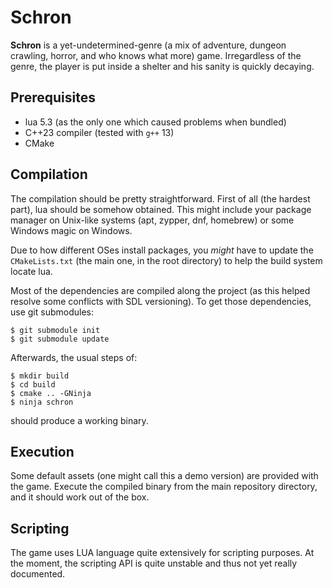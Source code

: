 # Schron

**Schron** is a yet-undetermined-genre (a mix of adventure, dungeon
crawling, horror, and who knows what more) game. Irregardless of the
genre, the player is put inside a shelter and his sanity is quickly
decaying.

## Prerequisites

* lua 5.3 (as the only one which caused problems when bundled)
* C++23 compiler (tested with `g++` 13)
* CMake

## Compilation

The compilation should be pretty straightforward. First of all (the
hardest part), lua should be somehow obtained. This might include your
package manager on Unix-like systems (apt, zypper, dnf, homebrew) or
some Windows magic on Windows.

Due to how different OSes install packages, you *might* have to update
the `CMakeLists.txt` (the main one, in the root directory) to help the
build system locate lua.

Most of the dependencies are compiled along the project (as this
helped resolve some conflicts with SDL versioning). To get those
dependencies, use git submodules:

```console
$ git submodule init
$ git submodule update
```

Afterwards, the usual steps of:

```console
$ mkdir build
$ cd build
$ cmake .. -GNinja
$ ninja schron
```

should produce a working binary.

## Execution

Some default assets (one might call this a demo version) are
provided with the game. Execute the compiled binary from the main
repository directory, and it should work out of the box.

## Scripting

The game uses LUA language quite extensively for scripting purposes.
At the moment, the scripting API is quite unstable and thus not yet
really documented.
